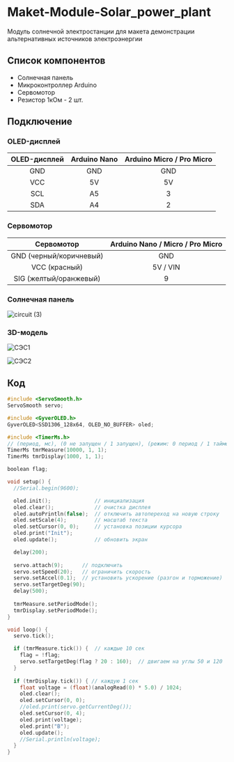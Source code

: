 # Maket-Module-Solar_power_plant
 Модуль солнечной электростанции для макета демонстрации альтернативных источников электроэнергии

## Список компонентов

* Солнечная панель
* Микроконтроллер Arduino
* Сервомотор
* Резистор 1кОм - 2 шт.


## Подключение


### OLED-дисплей

| OLED-дисплей	| Arduino Nano |	Arduino Micro / Pro Micro |
| :---:| :---:| :---:|
| GND	| GND |	GND |
| VCC	| 5V |	5V |
| SCL	| A5 | 3 |
| SDA	| A4 |	2 |

### Сервомотор


| Сервомотор	| Arduino Nano / Micro / Pro Micro |
| :---:| :---:| 
| GND (черный/коричневый)	| GND |	
| VCC (красный)	| 5V / VIN |	
| SIG (желтый/оранжевый)	| 9 | 

### Солнечная панель

![circuit (3)](https://github.com/user-attachments/assets/fb4c3fdf-6baf-4b4d-bb6f-68ae6708311c)

### 3D-модель

![СЭС1](https://github.com/user-attachments/assets/c871635e-f5cc-4269-89ca-6b0ef366a592)

![СЭС2](https://github.com/user-attachments/assets/0db41f75-a3d7-449d-a527-c47978a39f3f)

## Код

```cpp
#include <ServoSmooth.h>
ServoSmooth servo;

#include <GyverOLED.h>
GyverOLED<SSD1306_128x64, OLED_NO_BUFFER> oled;

#include <TimerMs.h>
// (период, мс), (0 не запущен / 1 запущен), (режим: 0 период / 1 таймер)
TimerMs tmrMeasure(10000, 1, 1);
TimerMs tmrDisplay(1000, 1, 1);

boolean flag;

void setup() {
  //Serial.begin(9600);

  oled.init();              // инициализация
  oled.clear();             // очистка дисплея
  oled.autoPrintln(false);  // отключить автопереход на новую строку
  oled.setScale(4);         // масштаб текста
  oled.setCursor(0, 0);     // установка позиции курсора
  oled.print("Init");
  oled.update();            // обновить экран

  delay(200);
  
  servo.attach(9);      // подключить
  servo.setSpeed(20);   // ограничить скорость
  servo.setAccel(0.1);  // установить ускорение (разгон и торможение)
  servo.setTargetDeg(90);
  delay(500);
  
  tmrMeasure.setPeriodMode();
  tmrDisplay.setPeriodMode();
}

void loop() {
  servo.tick();

  if (tmrMeasure.tick()) {  // каждые 10 сек
    flag = !flag;
    servo.setTargetDeg(flag ? 20 : 160);  // двигаем на углы 50 и 120
  }
  
  if (tmrDisplay.tick()) { // каждую 1 сек
    float voltage = (float)(analogRead(0) * 5.0) / 1024;
    oled.clear();
    oled.setCursor(0, 0);
    //oled.print(servo.getCurrentDeg());
    oled.setCursor(0, 4);
    oled.print(voltage);
    oled.print("В");
    oled.update();
    //Serial.println(voltage);
  }
}

```

